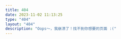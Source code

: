 ```yaml
---
title: 404
date: 2023-11-02 11:13:25
type: "404"
layout: "404"
description: "Oops～，我崩溃了！找不到你想要的页面 :("
---
```

